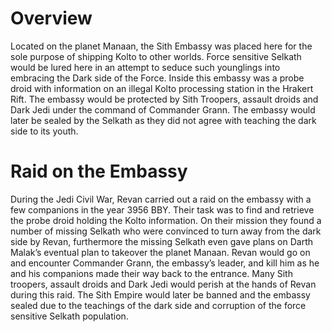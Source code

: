 # Overview

Located on the planet Manaan, the Sith Embassy was placed here for the sole purpose of shipping Kolto to other worlds.
Force sensitive Selkath would be lured here in an attempt to seduce such younglings into embracing the Dark side of the Force.
Inside this embassy was a probe droid with information on an illegal Kolto processing station in the Hrakert Rift.
The embassy would be protected by Sith Troopers, assault droids and Dark Jedi under the command of Commander Grann.
The embassy would later be sealed by the Selkath as they did not agree with teaching the dark side to its youth.

# Raid on the Embassy

During the Jedi Civil War, Revan carried out a raid on the embassy with a few companions in the year 3956 BBY.
Their task was to find and retrieve the probe droid holding the Kolto information.
On their mission they found a number of missing Selkath who were convinced to turn away from the dark side by Revan, furthermore the missing Selkath even gave plans on Darth Malak’s eventual plan to takeover the planet Manaan.
Revan would go on and encounter Commander Grann, the embassy’s  leader, and kill him as he and his companions made their way back to the entrance.
Many Sith troopers, assault droids and Dark Jedi would perish at the hands of Revan during this raid.
The Sith Empire would later be banned and the embassy sealed due to the teachings of the dark side and corruption of the force sensitive Selkath population.
